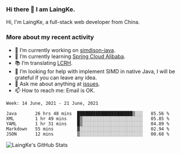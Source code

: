 ### Hi there 👋 I am LaingKe.

Hi, I'm LaingKe, a full-stack web developer from China.

### More about my recent activity

- 🔭 I’m currently working on [simdjson-java](https://github.com/laingke/simdjson-java).
- 🌱 I’m currently learning [Spring Cloud Alibaba](https://github.com/alibaba/spring-cloud-alibaba).
- :books: I’m translating [LCRH](https://github.com/LCTT/LCRH).
- 🤔 I’m looking for help with implement SIMD in native Java, I will be grateful if you can leave any idea.
- 💬 Ask me about anything at [issues](https://github.com/laingke/laingke/issues).
- 📫 How to reach me: Email is OK.

<!--START_SECTION:waka-->
```text
Week: 14 June, 2021 - 21 June, 2021

Java       26 hrs 48 mins  █████████████████████▒░░░   85.56 % 
XML        1 hr 49 mins    █▒░░░░░░░░░░░░░░░░░░░░░░░   05.85 % 
YAML       1 hr 31 mins    █▒░░░░░░░░░░░░░░░░░░░░░░░   04.89 % 
Markdown   55 mins         ▓░░░░░░░░░░░░░░░░░░░░░░░░   02.94 % 
JSON       12 mins         ▒░░░░░░░░░░░░░░░░░░░░░░░░   00.68 % 
```
<!--END_SECTION:waka-->

![LaingKe's GitHub Stats](https://github-readme-stats.vercel.app/api?username=laingke&show_icons=true&theme=nightowl&count_private=true)
